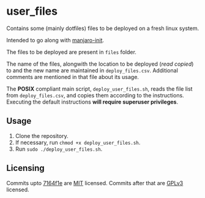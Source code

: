 # user_files

Contains some (mainly dotfiles) files to be deployed on a fresh linux system.

Intended to go along with [manjaro-init](https://github.com/RoyARG02/manjaro-init).

The files to be deployed are present in `files` folder.

The name of the files, alongwith the location to be deployed (_read copied_) to and the new name are maintained in `deploy_files.csv`. Additional comments are mentioned in that file about its usage.

The **POSIX** compliant main script, `deploy_user_files.sh`, reads the file list from `deploy_files.csv`, and copies them according to the instructions. 
Executing the default instructions **will require superuser privileges**.

## Usage

  1. Clone the repository.
  2. If necessary, run `chmod +x deploy_user_files.sh`.
  3. Run `sudo ./deploy_user_files.sh`.

## Licensing

Commits upto [7164f1e](https://github.com/RoyARG02/user_files/commit/7164f1edc6e290e34102763a5369ce4803fefd83) are [MIT](https://opensource.org/licenses/MIT) licensed. Commits after that are [GPLv3](https://www.gnu.org/licenses/gpl-3.0.html) licensed.
